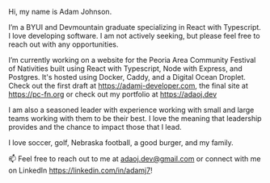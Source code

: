 Hi, my name is Adam Johnson.

I’m a BYUI and Devmountain graduate specializing in React with Typescript. I love developing software. I am not actively seeking, but please feel free to reach out with any opportunities.

I’m currently working on a website for the Peoria Area Community Festival of Nativities built using React with Typescript, Node with Express, and Postgres. It's hosted using Docker, Caddy, and a Digital Ocean Droplet. Check out the first draft at https://adamj-developer.com, the final site at https://pc-fn.org or check out my portfolio at https://adaoj.dev

I am also a seasoned leader with experience working with small and large teams working with them to be their best. I love the meaning that leadership provides and the chance to impact those that I lead. 

I love soccer, golf, Nebraska football, a good burger, and my family. 

📫 Feel free to reach out to me at adaoj.dev@gmail.com or connect with me on LinkedIn https://linkedin.com/in/adamj7! 
